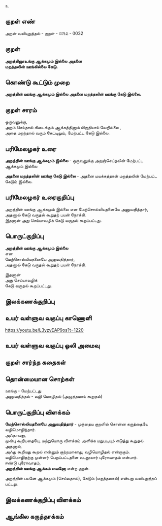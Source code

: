 உ

## குறள் எண் 

அறன் வலியுறுத்தல் - குறள் - ௦௦௩௨ - 0032

## குறள் 

**அறத்தினூஉங்கு ஆக்கமும் இல்லை அதனை  
மறத்தலின் ஊங்கில்லை கேடு.**

## கொண்டு கூட்டும் முறை

**அறத்தின் ஊங்கு ஆக்கமும் இல்லை அதனை மறத்தலின் ஊங்கு கேடு இல்லை.**

## குறள் சாரம் 

ஒருவனுக்கு,  
அறம் செய்தால் கிடைக்கும் ஆக்கத்தினும் மிகுதியாய்  வேறில்லை ,  
அதை மறந்தால் வரும் கேட்டிலும், மேற்பட்ட கேடு இல்லை.

## பரிமேலழகர் உரை

**அறத்தின் ஊங்கு ஆக்கமும் இல்லை** -  ஒருவனுக்கு அறஞ்செய்தலின் மேற்பட்ட ஆக்கமும் இல்லை  

**அதனை மறத்தலின் ஊங்கு கேடு இல்லை** - அதனை மயக்கத்தான் மறத்தலின் மேற்பட்ட கேடும் இல்லை.


## பரிமேலழகர் உரைகுறிப்பு   

அறத்தின் ஊங்கு ஆக்கமும் இல்லை என மேற்சொல்லியதனையே அனுவதித்தார், அதனால் கேடு வருதல் கூறுதற் பயன் நோக்கி.  
இதனான் அது செய்யாவழிக் கேடு வருதல் கூறப்பட்டது.

## பொருட்குறிப்பு 

**அறத்தின் ஊங்கு ஆக்கமும் இல்லை**  
என  
மேற்சொல்லியதனையே அனுவதித்தார்,  
அதனால் கேடு வருதல் கூறுதற் பயன் நோக்கி.  

இதனான்   
அது செய்யாவழிக்  
கேடு வருதல் கூறப்பட்டது.

## இலக்கணக்குறிப்பு  


## உயர் வள்ளுவ வகுப்பு காணொளி
https://youtu.be/L3yzvEAP9os?t=1220 

## உயர் வள்ளுவ வகுப்பு ஒலி அமைவு 

 
## குறள் சார்ந்த கதைகள் 


## தொன்மையான சொற்கள்

ஊங்கு - மேற்பட்டது  
அனுவதித்தல் - வழி மொழிதல் (அழுத்தமாய் கூறுதல்)

## பொருட்குறிப்பு விளக்கம்

**மேற்சொல்லியதனையே அனுவதித்தார்** - முந்தைய குறளில் சொன்ன கருத்தையே வழிமொழிந்தார்.  
அஃதாவது,  
முன்பு கூறியதையே, மற்றுமொரு விளக்கம் அளிக்க மறுபடியும் எடுத்து கூறுதல்.  
அதனால்,  
அஃது  கூறியது கூறல் என்னும் குற்றமாகாது, வழிமொழிதல் என்றாகும்.  
வழிமொழிதற்கு முன்னர் பெறப்பட்டதனை வடநூலார் புரோவாதம் என்பார்.  
ஈண்டு புரோவாதம்,  
**அறத்தின் ஊங்கு ஆக்கம் எவனோ** என்ற குறள்.

அறத்தின் பயனே ஆக்கமும் (செய்வதால்), கேடும் (மறத்தலால்) 
என்பது வலியுறுத்தப் பட்டது.  

## இலக்கணக்குறிப்பு விளக்கம்


## ஆங்கில கருத்தாக்கம் 


